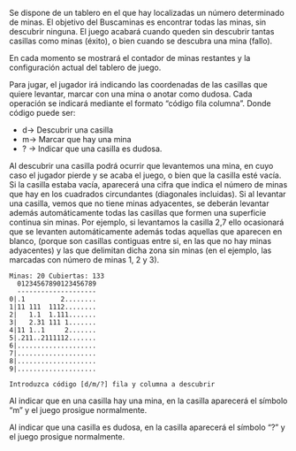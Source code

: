 Se dispone de un tablero en el que hay localizadas un número determinado de minas. El objetivo del Buscaminas es encontrar todas las minas, sin descubrir ninguna. El juego
acabará cuando queden sin descubrir tantas casillas como minas (éxito), o bien cuando se descubra una mina (fallo).

En cada momento se mostrará el contador de minas restantes y la configuración actual del tablero de juego.

Para jugar, el jugador irá indicando las coordenadas de las casillas que quiere levantar, marcar con una mina o anotar como dudosa. Cada operación se indicará mediante el formato “código fila columna”. Donde código puede ser: 
- d-> Descubrir una casilla
- m-> Marcar que hay una mina  
- ? -> Indicar que una casilla es dudosa.

Al descubrir una casilla podrá ocurrir que levantemos una mina, en cuyo caso el jugador pierde y se acaba el juego, o bien que la casilla esté vacía. Si la casilla estaba vacía,
aparecerá una cifra que indica el número de minas que hay en los cuadrados circundantes (diagonales incluidas). Si al levantar una casilla, vemos que no tiene minas
adyacentes, se deberán levantar además automáticamente todas las casillas que formen una superficie continua sin minas. Por ejemplo, si levantamos la casilla 2,7 ello
ocasionará que se levanten automáticamente además todas aquellas que aparecen en blanco, (porque son casillas contiguas entre si, en las que no hay minas adyacentes) y
las que delimitan dicha zona sin minas (en el ejemplo, las marcadas con número de minas 1, 2 y 3).
```
Minas: 20 Cubiertas: 133
  01234567890123456789
  --------------------
0|.1         2........
1|11 111  1112........
2|   1.1  1.111.......
3|   2.31 111 1.......
4|11 1..1     2.......
5|.211..2111112.......
6|....................
7|....................
8|....................
9|....................

Introduzca código [d/m/?] fila y columna a descubrir
```

Al indicar que en una casilla hay una mina, en la casilla aparecerá el símbolo “m” y el
juego prosigue normalmente.

Al indicar que una casilla es dudosa, en la casilla aparecerá el símbolo “?” y el juego
prosigue normalmente.
